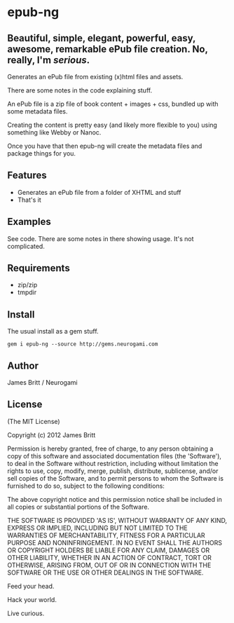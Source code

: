 <F4>epub-ng
===========

Beautiful, simple, elegant, powerful, easy, awesome, remarkable ePub file creation. No, really, I'm *serious*. 
----------------------------------------------------------------------------------------------------------

Generates an ePub file from existing (x)html files and assets.

There are some notes in the code explaining stuff.

An ePub file is a zip file of book content + images + css, bundled up with some metadata files.

Creating the content is pretty easy (and likely more flexible to you) using something like Webby or Nanoc.

Once you have that then epub-ng will create the metadata files and package things for you.



Features
--------

* Generates an ePub file from a folder of XHTML and stuff
* That's it


Examples
--------

See code.  There are some notes in there showing usage.  It's not complicated. 


Requirements
------------

* zip/zip
* tmpdir

Install
-------

The usual install as a gem stuff.

`gem i epub-ng --source http://gems.neurogami.com`


Author
------

James Britt /  Neurogami


License
-------

(The MIT License) 

Copyright (c) 2012 James Britt

Permission is hereby granted, free of charge, to any person obtaining
a copy of this software and associated documentation files (the
'Software'), to deal in the Software without restriction, including
without limitation the rights to use, copy, modify, merge, publish,
distribute, sublicense, and/or sell copies of the Software, and to
permit persons to whom the Software is furnished to do so, subject to
the following conditions:

The above copyright notice and this permission notice shall be
included in all copies or substantial portions of the Software.

THE SOFTWARE IS PROVIDED 'AS IS', WITHOUT WARRANTY OF ANY KIND,
EXPRESS OR IMPLIED, INCLUDING BUT NOT LIMITED TO THE WARRANTIES OF
MERCHANTABILITY, FITNESS FOR A PARTICULAR PURPOSE AND NONINFRINGEMENT.
IN NO EVENT SHALL THE AUTHORS OR COPYRIGHT HOLDERS BE LIABLE FOR ANY
CLAIM, DAMAGES OR OTHER LIABILITY, WHETHER IN AN ACTION OF CONTRACT,
TORT OR OTHERWISE, ARISING FROM, OUT OF OR IN CONNECTION WITH THE
SOFTWARE OR THE USE OR OTHER DEALINGS IN THE SOFTWARE.


Feed your head.

Hack your world.

Live curious.
